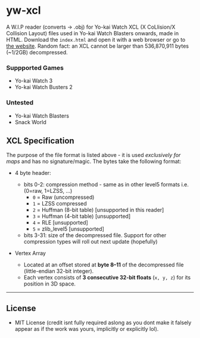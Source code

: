 # yw-xcl
A W.I.P reader (converts -> .obj) for Yo-kai Watch XCL (X CoLlision/X Collision Layout) files used in Yo-kai Watch Blasters onwards, made in HTML. Download the `index.html` and open it with a web browser or go to [the website](https://n123git.github.io/yw-xcl). Random fact: an XCL cannot be larger than 536,870,911 bytes (~1/2GB) decompressed.

### Suppported Games
* Yo-kai Watch 3
* Yo-kai Watch Busters 2

### Untested
* Yo-kai Watch Blasters
* Snack World

## XCL Specification
The purpose of the file format is listed above - it is used *exclusively for maps* and has no signature/magic.
The bytes take the following format:
* 4 byte header:
   * bits 0-2: compression method - same as in other level5 formats i.e. (0=raw, 1=LZSS, ...)
     * `0` = Raw (uncompressed)
     * `1` = LZSS compressed
     * `2` = Huffman (8-bit table) \[unsupported in this reader]
     * `3` = Huffman (4-bit table) \[unsupported]
     * `4` = RLE \[unsupported]
     * `5` = zlib\_level5 \[unsupported]
   * bits 3-31: size of the decompressed file.
Support for other compression types will roll out next update (hopefully)

* Vertex Array 
  * Located at an offset stored at **byte 8–11** of the decompressed file (little-endian 32-bit integer).
  * Each vertex consists of **3 consecutive 32-bit floats** (`x, y, z`) for its position in 3D space.


<!--### 3. Triangle Array-->

<!-- does this really exist?? * Follows the vertex array. -->
<!-- * Triangles are stored as **3 consecutive 16-bit integers** (little-endian), indexing into the vertex array. -->
<!-- * Triangles referencing vertices out of bounds are ignored. -->

--- 

## License

* MIT License (credit isnt fully required aslong as you dont make it falsely appear as if the work was yours, implicitly or explicitly lol).

